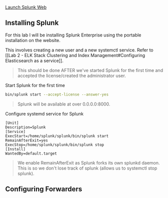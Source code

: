 [Launch Splunk Web](https://docs.splunk.com/Documentation/Splunk/9.4.2/SearchTutorial/StartSplunk#Start_Splunk_Enterprise_on_Linux)
## Installing Splunk
For this lab I will be installing Splunk Enterprise using the portable installation on the website.

This involves creating a new user and a new systemctl service. Refer to [[Lab 2 - ELK Stack Clustering and Index Management#Configuring Elasticsearch as a service]].
> This should be done AFTER we've started Splunk for the first time and accepted the license/created the administrator user.

Start Splunk for the first time
```sh
bin/splunk start --accept-license --answer-yes
```
> Splunk will be available at over 0.0.0.0:8000.

Configure systemd service for Splunk
```service
[Unit]
Description=Splunk
[Service]
ExecStart=/home/splunk/splunk/bin/splunk start
RemainAfterExit=yes
ExecStop=/home/splunk/splunk/bin/splunk stop
[Install]
WantedBy=default.target
```
> We enable RemainAfterExit as Splunk forks its own splunkd daemon. This is so we don't lose track of splunk (allows us to systemctl stop splunk).

## Configuring Forwarders
